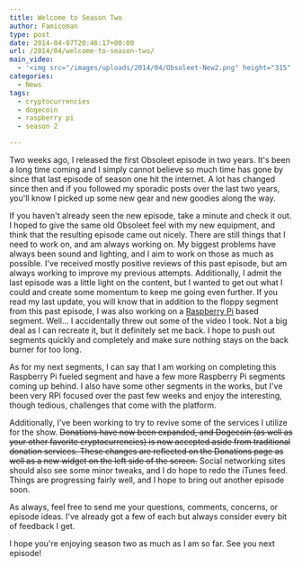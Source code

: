 ```yaml
---
title: Welcome to Season Two
author: Famicoman
type: post
date: 2014-04-07T20:46:17+00:00
url: /2014/04/welcome-to-season-two/
main_video:
  - '<img src="/images/uploads/2014/04/Obsoleet-New2.png" height="315" width="561">'
categories:
  - News
tags:
  - cryptocurrencies
  - dogecoin
  - raspberry pi
  - season 2

---
```

Two weeks ago, I released the first Obsoleet episode in two years. It's been a long time coming and I simply cannot believe so much time has gone by since that last episode of season one hit the internet. A lot has changed since then and if you followed my sporadic posts over the last two years, you'll know I picked up some new gear and new goodies along the way. 

If you haven't already seen the new episode, take a minute and check it out. I hoped to give the same old Obsoleet feel with my new equipment, and think that the resulting episode came out nicely. There are still things that I need to work on, and am always working on. My biggest problems have always been sound and lighting, and I aim to work on those as much as possible. I've received mostly positive reviews of this past episode, but am always working to improve my previous attempts. Additionally, I admit the last episode was a little light on the content, but I wanted to get out what I could and create some momentum to keep me going even further. If you read my last update, you will know that in addition to the floppy segment from this past episode, I was also working on a [Raspberry Pi][1] based segment. Well&#8230; I accidentally threw out some of the video I took. Not a big deal as I can recreate it, but it definitely set me back. I hope to push out segments quickly and completely and make sure nothing stays on the back burner for too long.

As for my next segments, I can say that I am working on completing this Raspberry Pi fueled segment and have a few more Raspberry Pi segments coming up behind. I also have some other segments in the works, but I've been very RPi focused over the past few weeks and enjoy the interesting, though tedious, challenges that come with the platform.

Additionally, I've been working to try to revive some of the services I utilize for the show. ~~Donations have now been expanded, and Dogecoin (as well as your other favorite cryptocurrencies) is now accepted aside from traditional donation services. These changes are reflected on the Donations page as well as a new widget on the left side of the screen.~~ Social networking sites should also see some minor tweaks, and I do hope to redo the iTunes feed. Things are progressing fairly well, and I hope to bring out another episode soon.

As always, feel free to send me your questions, comments, concerns, or episode ideas. I've already got a few of each but always consider every bit of feedback I get.

I hope you're enjoying season two as much as I am so far. See you next episode!

 [1]: http://www.raspberrypi.org/ "Raspberry Pi"